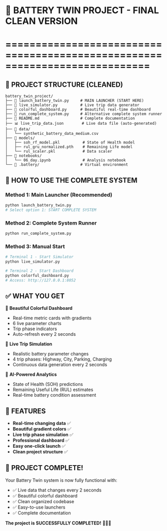 # 🎯 BATTERY TWIN PROJECT - FINAL CLEAN VERSION
# ============================================================================

## 📁 PROJECT STRUCTURE (CLEANED)

```
battery_twin_project/
├── 🚀 launch_battery_twin.py     # MAIN LAUNCHER (START HERE)
├── 🔄 live_simulator.py          # Live trip data generator  
├── 🌈 colorful_dashboard.py      # Beautiful real-time dashboard
├── 🎯 run_complete_system.py     # Alternative complete system runner
├── 📖 README.md                  # Complete documentation
├── 📊 live_trip_data.json        # Live data file (auto-generated)
├── 📂 data/
│   └── synthetic_battery_data_medium.csv
├── 🤖 models/
│   ├── soh_rf_model.pkl          # State of Health model
│   ├── rul_gru_normalized.pth    # Remaining Life model
│   └── rul_scaler.pkl            # Data scaler
├── 📓 notebooks/
│   └── 06_day.ipynb              # Analysis notebook
└── 🔧 .battery/                  # Virtual environment
```

## 🚀 HOW TO USE THE COMPLETE SYSTEM

### Method 1: Main Launcher (Recommended)
```bash
python launch_battery_twin.py
# Select option 1: START COMPLETE SYSTEM
```

### Method 2: Complete System Runner
```bash
python run_complete_system.py
```

### Method 3: Manual Start
```bash
# Terminal 1 - Start Simulator
python live_simulator.py

# Terminal 2 - Start Dashboard  
python colorful_dashboard.py
# Access: http://127.0.0.1:8052
```

## ✅ WHAT YOU GET

🌈 **Beautiful Colorful Dashboard**
- Real-time metric cards with gradients
- 6 live parameter charts  
- Trip phase indicators
- Auto-refresh every 2 seconds

🔄 **Live Trip Simulation**
- Realistic battery parameter changes
- 4 trip phases: Highway, City, Parking, Charging
- Continuous data generation every 2 seconds

🤖 **AI-Powered Analytics**
- State of Health (SOH) predictions
- Remaining Useful Life (RUL) estimates
- Real-time battery condition assessment

## 🎨 FEATURES

- **Real-time changing data** ✅
- **Beautiful gradient colors** ✅  
- **Live trip phase simulation** ✅
- **Professional dashboard** ✅
- **Easy one-click launch** ✅
- **Clean project structure** ✅

## 🎉 PROJECT COMPLETE!

Your Battery Twin system is now fully functional with:
- ✅ Live data that changes every 2 seconds
- ✅ Beautiful colorful dashboard
- ✅ Clean organized codebase
- ✅ Easy-to-use launchers
- ✅ Complete documentation

**The project is SUCCESSFULLY COMPLETED!** 🎯🔋✨
